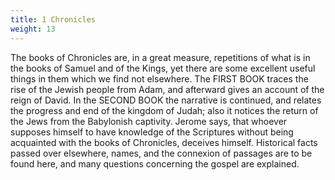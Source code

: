 ```yaml
---
title: 1 Chronicles
weight: 13
---
```


The books of Chronicles are, in a great measure, repetitions of what is in the books of Samuel and of the Kings, yet there are some excellent useful things in them which we find not elsewhere. The FIRST BOOK traces the rise of the Jewish people from Adam, and afterward gives an account of the reign of David. In the SECOND BOOK the narrative is continued, and relates the progress and end of the kingdom of Judah; also it notices the return of the Jews from the Babylonish captivity.
  Jerome says, that whoever supposes himself to have knowledge of the Scriptures without being acquainted with the books of Chronicles, deceives himself. Historical facts passed over elsewhere, names, and the connexion of passages are to be found here, and many questions concerning the gospel are explained.
